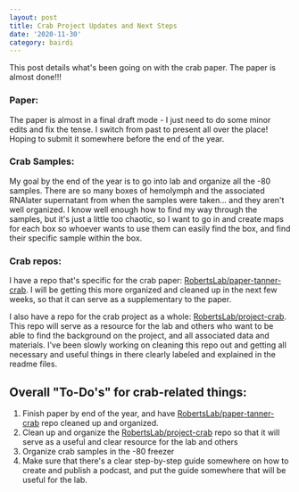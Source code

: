 ```yaml
---
layout: post
title: Crab Project Updates and Next Steps
date: '2020-11-30'
category: bairdi
---
```

This post details what's been going on with the crab paper. The paper is almost done!!! 

### Paper: 
The paper is almost in a final draft mode - I just need to do some minor edits and fix the tense. I switch from past to present all over the place! Hoping to submit it somewhere before the end of the year. 

### Crab Samples:
My goal by the end of the year is to go into lab and organize all the -80 samples. There are so many boxes of hemolymph and the associated RNAlater supernatant from when the samples were taken... and they aren't well organized. I know well enough how to find my way through the samples, but it's just a little too chaotic, so I want to go in and create maps for each box so whoever wants to use them can easily find the box, and find their specific sample within the box. 

### Crab repos:
I have a repo that's specific for the crab paper: [RobertsLab/paper-tanner-crab](https://github.com/RobertsLab/paper-tanner-crab). I will be getting this more organized and cleaned up in the next few weeks, so that it can serve as a supplementary to the paper.      

I also have a repo for the crab project as a whole: [RobertsLab/project-crab](https://github.com/RobertsLab/project-crab). This repo will serve as a resource for the lab and others who want to be able to find the background on the project, and all associated data and materials. I've been slowly working on cleaning this repo out and getting all necessary and useful things in there clearly labeled and explained in the readme files. 

## Overall "To-Do's" for crab-related things:      
1. Finish paper by end of the year, and have [RobertsLab/paper-tanner-crab](https://github.com/RobertsLab/paper-tanner-crab) repo cleaned up and organized.     
2. Clean up and organize the [RobertsLab/project-crab](https://github.com/RobertsLab/project-crab) repo so that it will serve as a useful and clear resource for the lab and others      
3. Organize crab samples in the -80 freezer
4. Make sure that there's a clear step-by-step guide somewhere on how to create and publish a podcast, and put the guide somewhere that will be useful for the lab.  
